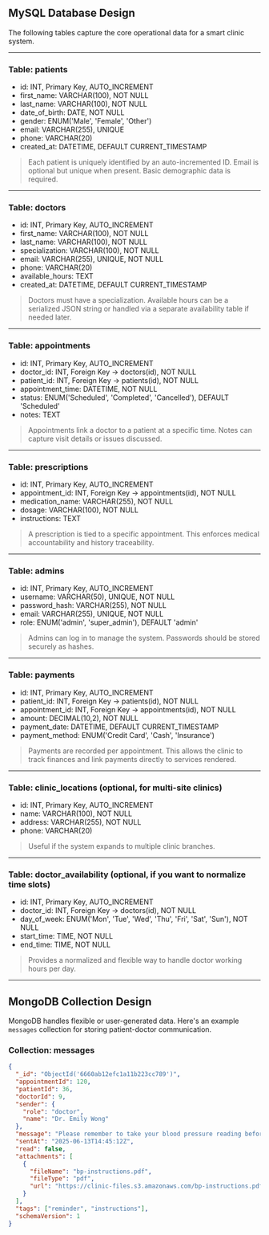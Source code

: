 ## MySQL Database Design

The following tables capture the core operational data for a smart clinic system.

---

### Table: patients
- id: INT, Primary Key, AUTO_INCREMENT
- first_name: VARCHAR(100), NOT NULL
- last_name: VARCHAR(100), NOT NULL
- date_of_birth: DATE, NOT NULL
- gender: ENUM('Male', 'Female', 'Other')
- email: VARCHAR(255), UNIQUE
- phone: VARCHAR(20)
- created_at: DATETIME, DEFAULT CURRENT_TIMESTAMP

> Each patient is uniquely identified by an auto-incremented ID. Email is optional but unique when present. Basic demographic data is required.

---

### Table: doctors
- id: INT, Primary Key, AUTO_INCREMENT
- first_name: VARCHAR(100), NOT NULL
- last_name: VARCHAR(100), NOT NULL
- specialization: VARCHAR(100), NOT NULL
- email: VARCHAR(255), UNIQUE, NOT NULL
- phone: VARCHAR(20)
- available_hours: TEXT
- created_at: DATETIME, DEFAULT CURRENT_TIMESTAMP

> Doctors must have a specialization. Available hours can be a serialized JSON string or handled via a separate availability table if needed later.

---

### Table: appointments
- id: INT, Primary Key, AUTO_INCREMENT
- doctor_id: INT, Foreign Key → doctors(id), NOT NULL
- patient_id: INT, Foreign Key → patients(id), NOT NULL
- appointment_time: DATETIME, NOT NULL
- status: ENUM('Scheduled', 'Completed', 'Cancelled'), DEFAULT 'Scheduled'
- notes: TEXT

> Appointments link a doctor to a patient at a specific time. Notes can capture visit details or issues discussed.

---

### Table: prescriptions
- id: INT, Primary Key, AUTO_INCREMENT
- appointment_id: INT, Foreign Key → appointments(id), NOT NULL
- medication_name: VARCHAR(255), NOT NULL
- dosage: VARCHAR(100), NOT NULL
- instructions: TEXT

> A prescription is tied to a specific appointment. This enforces medical accountability and history traceability.

---

### Table: admins
- id: INT, Primary Key, AUTO_INCREMENT
- username: VARCHAR(50), UNIQUE, NOT NULL
- password_hash: VARCHAR(255), NOT NULL
- email: VARCHAR(255), UNIQUE, NOT NULL
- role: ENUM('admin', 'super_admin'), DEFAULT 'admin'

> Admins can log in to manage the system. Passwords should be stored securely as hashes.

---

### Table: payments
- id: INT, Primary Key, AUTO_INCREMENT
- patient_id: INT, Foreign Key → patients(id), NOT NULL
- appointment_id: INT, Foreign Key → appointments(id), NOT NULL
- amount: DECIMAL(10,2), NOT NULL
- payment_date: DATETIME, DEFAULT CURRENT_TIMESTAMP
- payment_method: ENUM('Credit Card', 'Cash', 'Insurance')

> Payments are recorded per appointment. This allows the clinic to track finances and link payments directly to services rendered.

---

### Table: clinic_locations (optional, for multi-site clinics)
- id: INT, Primary Key, AUTO_INCREMENT
- name: VARCHAR(100), NOT NULL
- address: VARCHAR(255), NOT NULL
- phone: VARCHAR(20)

> Useful if the system expands to multiple clinic branches.

---

### Table: doctor_availability (optional, if you want to normalize time slots)
- id: INT, Primary Key, AUTO_INCREMENT
- doctor_id: INT, Foreign Key → doctors(id), NOT NULL
- day_of_week: ENUM('Mon', 'Tue', 'Wed', 'Thu', 'Fri', 'Sat', 'Sun'), NOT NULL
- start_time: TIME, NOT NULL
- end_time: TIME, NOT NULL

> Provides a normalized and flexible way to handle doctor working hours per day.

---

## MongoDB Collection Design

MongoDB handles flexible or user-generated data. Here's an example `messages` collection for storing patient-doctor communication.

### Collection: messages

```json
{
  "_id": "ObjectId('6660ab12efc1a11b223cc789')",
  "appointmentId": 120,
  "patientId": 36,
  "doctorId": 9,
  "sender": {
    "role": "doctor",
    "name": "Dr. Emily Wong"
  },
  "message": "Please remember to take your blood pressure reading before your next visit.",
  "sentAt": "2025-06-13T14:45:12Z",
  "read": false,
  "attachments": [
    {
      "fileName": "bp-instructions.pdf",
      "fileType": "pdf",
      "url": "https://clinic-files.s3.amazonaws.com/bp-instructions.pdf"
    }
  ],
  "tags": ["reminder", "instructions"],
  "schemaVersion": 1
}
